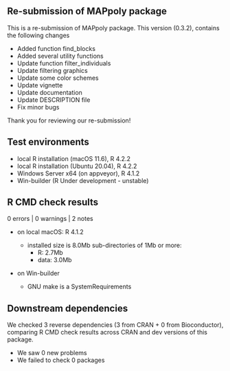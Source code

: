 ## Re-submission of MAPpoly package

This is a re-submission of MAPpoly package. This version (0.3.2), contains the following changes

  - Added function find_blocks
  - Added several utility functions
  - Update function filter_individuals
  - Update filtering graphics
  - Update some color schemes
  - Update vignette
  - Update documentation 
  - Update DESCRIPTION file
  - Fix minor bugs 

Thank you for reviewing our re-submission!

## Test environments
* local R installation (macOS 11.6), R 4.2.2
* local R installation (Ubuntu 20.04), R 4.2.2
* Windows Server x64 (on appveyor), R 4.1.2
* Win-builder (R Under development - unstable)

## R CMD check results 

0 errors | 0 warnings | 2 notes

 - on local macOS: R 4.1.2
   * installed size is 8.0Mb
     sub-directories of 1Mb or more:
       * R:      2.7Mb
       * data:   3.0Mb
       
 - on Win-builder    
   * GNU make is a SystemRequirements
   
## Downstream dependencies

We checked 3 reverse dependencies (3 from CRAN + 0 from Bioconductor), comparing R CMD check results across CRAN and dev versions of this package.

 * We saw 0 new problems
 * We failed to check 0 packages
